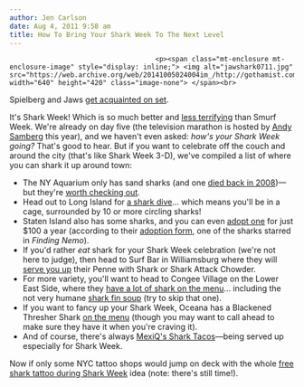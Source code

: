 ```yaml
---
author: Jen Carlson
date: Aug 4, 2011 9:58 am
title: How To Bring Your Shark Week To The Next Level
---
```


	
										<p><span class="mt-enclosure mt-enclosure-image" style="display: inline;"> <img alt="jawshark0711.jpg" src="https://web.archive.org/web/20141005024004im_/http://gothamist.com/attachments/arts_jen/jawshark0711.jpg" width="640" height="420" class="image-none"> </span><br>
<span class="photo_caption">Spielberg and Jaws <a href="https://web.archive.org/web/20141005024004/http://gothamist.com/2010/06/07/search_for_bruce_the_jaws_shark.php#photo-1">get acquainted on set</a>.</span></p>

<p>It&apos;s Shark Week! Which is so much better and <a href="https://web.archive.org/web/20141005024004/http://gothamist.com/2011/07/25/the_smurfs_are_coming_for_us_all.php#photo-1">less terrifying</a> than Smurf Week. We&apos;re already on day five (the television marathon is hosted by <a href="https://web.archive.org/web/20141005024004/http://gothamist.com/2011/06/20/shark_week_now_with_100_more_andy_s.php">Andy Samberg</a> this year), and we haven&apos;t even asked: <em>how&apos;s your Shark Week going?</em> That&apos;s good to hear. But if you want to celebrate off the couch and around the city (that&apos;s like Shark Week 3-D), we&apos;ve compiled a list of where you can shark it up around town:<br>
</p><ul><li>The NY Aquarium only has sand sharks (and one <a href="https://web.archive.org/web/20141005024004/http://gothamist.com/2008/04/01/coney_island_lo.php">died back in 2008</a>)&#x2014;but they&apos;re <a href="https://web.archive.org/web/20141005024004/http://www.nyaquarium.com/animals-and-exhibits/exhibits/sharks.aspx">worth checking out</a>.<br>
</li><li>Head out to Long Island for <a href="https://web.archive.org/web/20141005024004/http://www.longislandaquarium.com/adventures-sharkdive.html">a shark dive</a>... which means you&apos;ll be in a cage, surrounded by 10 or more circling sharks! <br>
</li><li>Staten Island also has some sharks, and you can even <a href="https://web.archive.org/web/20141005024004/http://www.statenislandzoo.org/index.php?option=com_content&amp;view=article&amp;id=35&amp;Itemid=121">adopt one</a> for just $100 a year (according to their <a href="https://web.archive.org/web/20141005024004/http://www.statenislandzoo.org/pdfs/AdoptAnimalForm.pdf">adoption form</a>, one of the sharks starred in <em>Finding Nemo</em>).<br>
</li><li>If you&apos;d rather <em>eat</em> shark for your Shark Week celebration (we&apos;re not here to judge), then head to Surf Bar in Williamsburg where they will <a href="https://web.archive.org/web/20141005024004/http://www.menupages.com/restaurants/surf-bar/menu">serve you up</a> their Penne with Shark or Shark Attack Chowder.<br>
</li><li>For more variety, you&apos;ll want to head to Congee Village on the Lower East Side, where they <a href="https://web.archive.org/web/20141005024004/http://www.menupages.com/restaurants/congee-village/">have a lot of shark on the menu</a>... including the not very humane <a href="https://web.archive.org/web/20141005024004/http://gothamist.com/2011/04/27/shark_fin_soup_served_at_over_55_ny.php">shark fin soup</a> (try to skip that one).<br>
</li><li>If you want to fancy up your Shark Week, Oceana has a Blackened Thresher Shark <a href="https://web.archive.org/web/20141005024004/http://www.menupages.com/restaurants/oceana/menu">on the menu</a> (though you may want to call ahead to make sure they have it when you&apos;re craving it).<br>
</li><li>And of course, there&apos;s always <a href="https://web.archive.org/web/20141005024004/http://gothamist.com/2011/07/30/are_mexiqs_shark_tacos_ethically_un.php">MexiQ&apos;s Shark Tacos</a>&#x2014;being served up especially for Shark Week.</li></ul><p></p>

<p>Now if only some NYC tattoo shops would jump on deck with the whole <a href="https://web.archive.org/web/20141005024004/http://www.allornothingtattoo.com/forums/showthread.php?t=2895">free shark tattoo during Shark Week</a> idea (note: there&apos;s still time!).</p>					
										
									
				